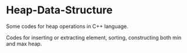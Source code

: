 # Heap-Data-Structure
Some codes for heap operations in C++ language.

Codes for inserting or extracting element, sorting, constructing both min and max heap.

